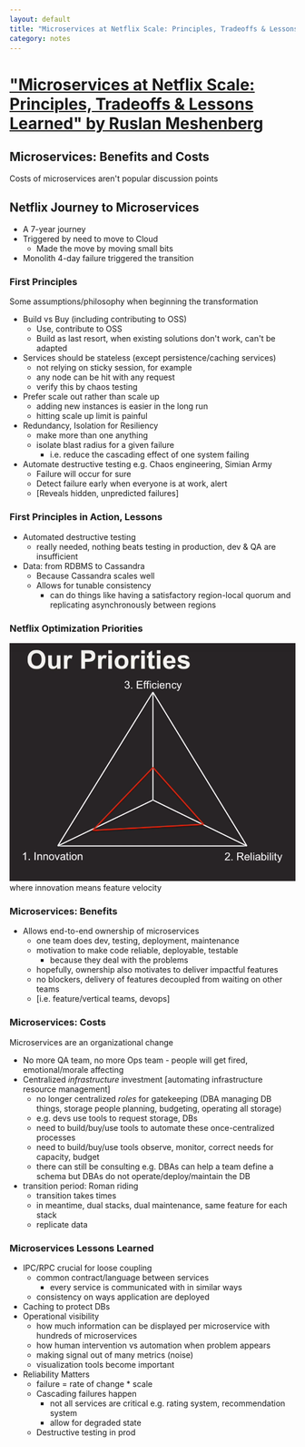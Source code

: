 ```yaml
---
layout: default
title: "Microservices at Netflix Scale: Principles, Tradeoffs & Lessons Learned by Ruslan. Meshenberg [Talk]"
category: notes
---
```


# ["Microservices at Netflix Scale: Principles, Tradeoffs & Lessons Learned" by  Ruslan Meshenberg](https://youtu.be/57UK46qfBLY)

## Microservices: Benefits and Costs
Costs of microservices aren't popular discussion points

## Netflix Journey to Microservices
- A 7-year journey
- Triggered by need to move to Cloud
    - Made the move by moving small bits
- Monolith 4-day failure triggered the transition
  
### First Principles
Some assumptions/philosophy when beginning the transformation  

- Build vs Buy (including contributing to OSS)
    - Use, contribute to OSS
    - Build as last resort, when existing solutions don't work, can't be adapted
- Services should be stateless (except persistence/caching services)
    - not relying on sticky session, for example
    - any node can be hit with any request
    - verify this by chaos testing
- Prefer scale out rather than scale up
    - adding new instances is easier in the long run
    - hitting scale up limit is painful
- Redundancy, Isolation for Resiliency 
    - make more than one anything
    - isolate blast radius for a given failure
        - i.e. reduce the cascading effect of one system failing
- Automate destructive testing e.g. Chaos engineering, Simian Army
    - Failure will occur for sure
    - Detect failure early when everyone is at work, alert
    - [Reveals hidden, unpredicted failures]

### First Principles in Action, Lessons
- Automated destructive testing
    - really needed, nothing beats testing in production, dev & QA are insufficient
- Data: from RDBMS to Cassandra
    - Because Cassandra scales well
    - Allows for tunable consistency
        - can do things like having a satisfactory region-local quorum and replicating asynchronously between regions

### Netflix Optimization Priorities
![netflix_microservices_priorities.PNG](/assets/netflix_microservices_priorities.PNG)  
where innovation means feature velocity


### Microservices: Benefits
- Allows end-to-end ownership of microservices
    - one team does dev, testing, deployment, maintenance
    - motivation to make code reliable, deployable, testable
        - because they deal with the problems
    - hopefully, ownership also motivates to deliver impactful features
    - no blockers, delivery of features decoupled from waiting on other teams
    - [i.e. feature/vertical teams, devops]

### Microservices: Costs
Microservices are an organizational change  
- No more QA team, no more Ops team
        - people will get fired, emotional/morale affecting
- Centralized *infrastructure* investment [automating infrastructure resource management]
    - no longer centralized *roles* for gatekeeping (DBA managing DB things, storage people planning, budgeting, operating all storage)
    - e.g. devs use tools to request storage, DBs
    - need to build/buy/use tools to automate these once-centralized processes
    - need to build/buy/use tools observe, monitor, correct needs for capacity, budget
    - there can still be consulting e.g. DBAs can help a team define a schema but DBAs do not operate/deploy/maintain the DB
- transition period: Roman riding
    - transition takes times
    - in meantime, dual stacks, dual maintenance, same feature for each stack
    - replicate data 

### Microservices Lessons Learned
- IPC/RPC crucial for loose coupling
    - common contract/language between services
        - every service is communicated with in similar ways
    - consistency on ways application are deployed
- Caching to protect DBs
- Operational visibility 
    - how much information can be displayed per microservice with hundreds of microservices
    - how human intervention vs automation when problem appears
    - making signal out of many metrics (noise)
    - visualization tools become important
- Reliability Matters
    - failure = rate of change * scale
    - Cascading failures happen
        - not all services are critical e.g. rating system, recommendation system
        - allow for degraded state 
    - Destructive testing in prod